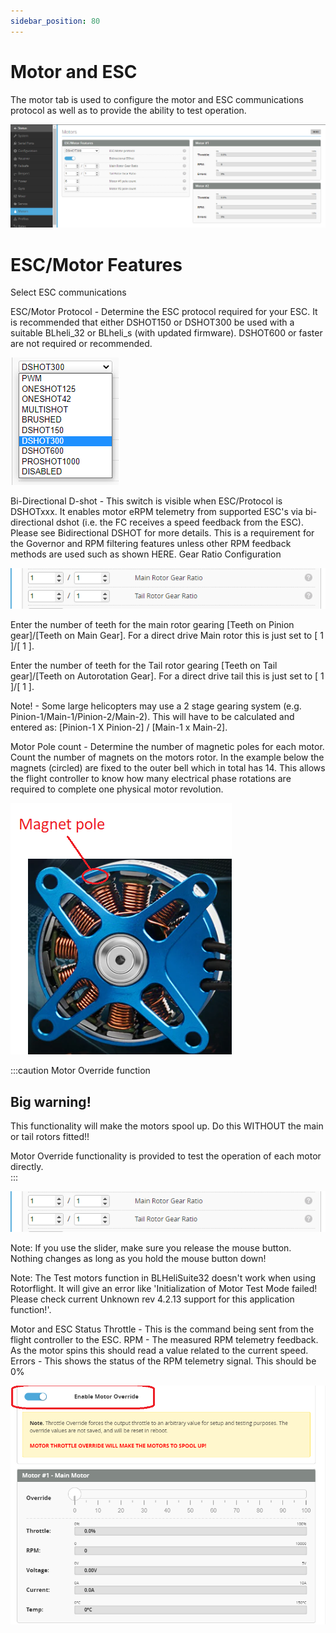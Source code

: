 ```yaml
---
sidebar_position: 80
---
```


# Motor and ESC

The motor tab is used to configure the motor and ESC communications protocol as well as to provide the ability to test operation.

![Motor and ESC](./img/motor-1.png)

# ESC/Motor Features
Select ESC communications

ESC/Motor Protocol - Determine the ESC protocol required for your ESC. It is recommended that either DSHOT150 or DSHOT300 be used with a suitable BLheli_32 or BLheli_s (with updated firmware). DSHOT600 or faster are not required or recommended.

![Motor and ESC](./img/motor-2.png)

Bi-Directional D-shot - This switch is visible when ESC/Protocol is DSHOTxxx. It enables motor eRPM telemetry from supported ESC's via bi-directional dshot (i.e. the FC receives a speed feedback from the ESC). Please see Bidirectional DSHOT for more details. This is a requirement for the Governor and RPM filtering features unless other RPM feedback methods are used such as shown HERE.
Gear Ratio Configuration

![Motor and ESC](./img/motor-3.png)

Enter the number of teeth for the main rotor gearing [Teeth on Pinion gear]/[Teeth on Main Gear]. For a direct drive Main rotor this is just set to [ 1 ]/[ 1 ].

Enter the number of teeth for the Tail rotor gearing [Teeth on Tail gear]/[Teeth on Autorotation Gear]. For a direct drive tail this is just set to [ 1 ]/[ 1 ].

Note! - Some large helicopters may use a 2 stage gearing system (e.g. Pinion-1/Main-1/Pinion-2/Main-2). This will have to be calculated and entered as: [Pinion-1 X Pinion-2] / [Main-1 x Main-2].

Motor Pole count - Determine the number of magnetic poles for each motor. Count the number of magnets on the motors rotor. In the example below the magnets (circled) are fixed to the outer bell which in total has 14. This allows the flight controller to know how many electrical phase rotations are required to complete one physical motor revolution.

![Motor and ESC](./img/motor-4.png)

:::caution
Motor Override function

## Big warning!  
This functionality will make the motors spool up. Do this WITHOUT the main or tail rotors fitted!!  

Motor Override functionality is provided to test the operation of each motor directly.  
:::

![Motor and ESC](./img/motor-5.png)

Note: If you use the slider, make sure you release the mouse button. Nothing changes as long as you hold the mouse button down!

Note: The Test motors function in BLHeliSuite32 doesn't work when using Rotorflight. It will give an error like 'Initialization of Motor Test Mode failed! Please check current Unknown rev 4.2.13 support for this application function!'.

Motor and ESC Status
Throttle - This is the command being sent from the flight controller to the ESC.
RPM - The measured RPM telemetry feedback. As the motor spins this should read a value related to the current speed.
Errors - This shows the status of the RPM telemetry signal. This should be 0%

![Motor and ESC](./img/motor-6.png)
